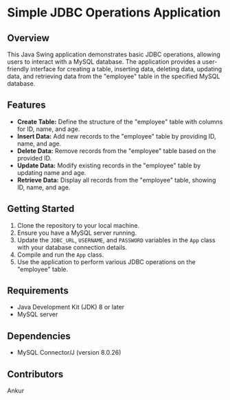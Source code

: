 <!DOCTYPE html>
<html lang="en">
<head>
  <meta charset="UTF-8">
  <meta name="viewport" content="width=device-width, initial-scale=1.0">
  <title>Simple JDBC Operations Application</title>
</head>
<body>

  <h1>Simple JDBC Operations Application</h1>

  <h2>Overview</h2>

  <p>This Java Swing application demonstrates basic JDBC operations, allowing users to interact with a MySQL database. The application provides a user-friendly interface for creating a table, inserting data, deleting data, updating data, and retrieving data from the "employee" table in the specified MySQL database.</p>

  <h2>Features</h2>

  <ul>
    <li><strong>Create Table:</strong> Define the structure of the "employee" table with columns for ID, name, and age.</li>
    <li><strong>Insert Data:</strong> Add new records to the "employee" table by providing ID, name, and age.</li>
    <li><strong>Delete Data:</strong> Remove records from the "employee" table based on the provided ID.</li>
    <li><strong>Update Data:</strong> Modify existing records in the "employee" table by updating name and age.</li>
    <li><strong>Retrieve Data:</strong> Display all records from the "employee" table, showing ID, name, and age.</li>
  </ul>

  <h2>Getting Started</h2>

  <ol>
    <li>Clone the repository to your local machine.</li>
    <li>Ensure you have a MySQL server running.</li>
    <li>Update the <code>JDBC_URL</code>, <code>USERNAME</code>, and <code>PASSWORD</code> variables in the <code>App</code> class with your database connection details.</li>
    <li>Compile and run the <code>App</code> class.</li>
    <li>Use the application to perform various JDBC operations on the "employee" table.</li>
  </ol>

  <h2>Requirements</h2>

  <ul>
    <li>Java Development Kit (JDK) 8 or later</li>
    <li>MySQL server</li>
  </ul>

  <h2>Dependencies</h2>

  <ul>
    <li>MySQL Connector/J (version 8.0.26)</li>
  </ul>

  <h2>Contributors</h2>

  <p>Ankur</p>


</body>
</html>

